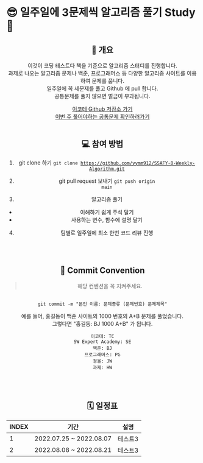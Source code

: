 # 😎 일주일에 3문제씩 알고리즘 풀기 Study 🚩

<center><h2>👋 개요</h2><center>

이것이 코딩 테스트다 책을 기준으로 알고리즘 스터디를 진행합니다.<br/>
과제로 나오는 알고리즘 문제나 백준, 프로그래머스 등 다양한 알고리즘 사이트를 이용하여 문제를 풉니다.<br/>
일주일에 꼭 세문제를 풀고 Github 에 pull 합니다.<br/>
공통문제를 풀지 않으면 벌금이 부과됩니다.<br/>

[이코테 Github 저장소 가기](https://github.com/ndb796/python-for-coding-test)<br/>
[이번 주 풀어야하는 공통문제 확인하러가기](https://yeomss.notion.site/ad8379f36ddf469ea9736cd889bc1324)
<br/>
<br/>

<center><h2>💻 참여 방법</h2><center>

1. git clone 하기
   <code>git clone https://github.com/yymm912/SSAFY-8-Weekly-Algorithm.git</code>

2. git pull request 보내기
   <code>git push origin main</code>

3. 알고리즘 풀기

-   이해하기 쉽게 주석 달기
-   사용하는 변수, 함수에 설명 달기

4. 팀별로 일주일에 최소 한번 코드 리뷰 진행

<br/><br/>

<center><h2>📕 Commit Convention</h2><center>

> 해당 컨벤션을 꼭 지켜주세요.

<code>
git commit -m "본인 이름: 문제종류 (문제번호) 문제제목"
</code>

예를 들어, 홍길동이 백준 사이트의 1000 번호의 A+B 문제를 풀었습니다.<br/>
그렇다면 "홍길동: BJ 1000 A+B" 가 됩니다.<br/>

```
이코테: TC
SW Expert Academy: SE
백준: BJ
프로그래머스: PG
정올: JW
과제: HW
```


<br/><br/>

<center><h2>🗓 일정표</h2><center>

| INDEX | 기간                    | 설명    |
| ----- | ----------------------- | ------- |
| 1     | 2022.07.25 ~ 2022.08.07 | 테스트3 |
| 2     | 2022.08.08 ~ 2022.08.21 | 테스트3 |
